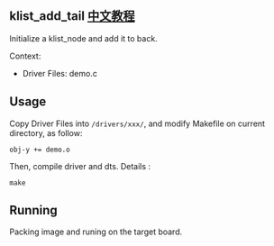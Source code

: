 klist_add_tail [中文教程](https://biscuitos.github.io/blog//)
----------------------------------

Initialize a klist_node and add it to back.

Context:

* Driver Files: demo.c

## Usage

Copy Driver Files into `/drivers/xxx/`, and modify Makefile on current 
directory, as follow:

```
obj-y += demo.o
```

Then, compile driver and dts. Details :

```
make
```

## Running

Packing image and runing on the target board.

